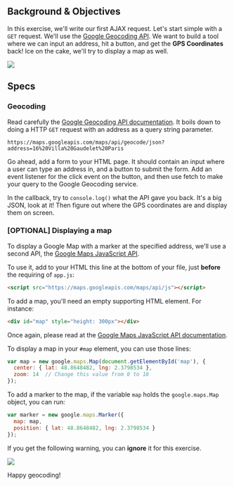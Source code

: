 ## Background & Objectives

In this exercise, we'll write our first AJAX request. Let's start simple with a `GET` request. We'll use the [Google Geocoding API](https://developers.google.com/maps/documentation/geocoding/intro). We want to build a tool where we can input an address, hit a button, and get the **GPS Coordinates** back! Ice on the cake, we'll try to display a map as well.

![](https://raw.githubusercontent.com/lewagon/fullstack-images/master/frontend/ajax_geocoder.gif)

## Specs

### Geocoding

Read carefully the [Google Geocoding API documentation](https://developers.google.com/maps/documentation/geocoding/intro). It boils down to doing a HTTP `GET` request with an address as a query string parameter.

```
https://maps.googleapis.com/maps/api/geocode/json?address=16%20Villa%20Gaudelet%20Paris
```

Go ahead, add a form to your HTML page. It should contain an input where a user can type an address in, and a button to submit the form. <!--Then use the jQuery `submit` event to catch when the form is posted by the user. That's when you'll want to run the AJAX query to the Google Geocoding service with an `$.ajax()` call.--> Add an event listener for the click event on the button, and then use fetch to make your query to the Google Geocoding service.

In the callback, try to `console.log()` what the API gave you back. It's a big JSON, look at it! Then figure out where the GPS coordinates are and display them on screen.

### [OPTIONAL] Displaying a map

To display a Google Map with a marker at the specified address, we'll use a second API, the [Google Maps JavaScript API](https://developers.google.com/maps/documentation/javascript).

To use it, add to your HTML this line at the bottom of your file, just **before** the requiring of `app.js`:

```html
<script src="https://maps.googleapis.com/maps/api/js"></script>
```

To add a map, you'll need an empty supporting HTML element. For instance:

```html
<div id="map" style="height: 300px"></div>
```

Once again, please read at the [Google Maps JavaScript API documentation](https://developers.google.com/maps/documentation/javascript).

To display a map in your `#map` element, you can use those lines:

```js
var map = new google.maps.Map(document.getElementById('map'), {
  center: { lat: 48.8648482, lng: 2.3798534 },
  zoom: 14  // Change this value from 0 to 18
});
```

To add a marker to the map, if the variable `map` holds the `google.maps.Map` object, you can run:

```js
var marker = new google.maps.Marker({
  map: map,
  position: { lat: 48.8648482, lng: 2.3798534 }
});
```

If you get the following warning, you can **ignore** it for this exercise.

![](https://raw.githubusercontent.com/lewagon/fullstack-images/master/frontend/google_maps_api_warning.png)

Happy geocoding!
